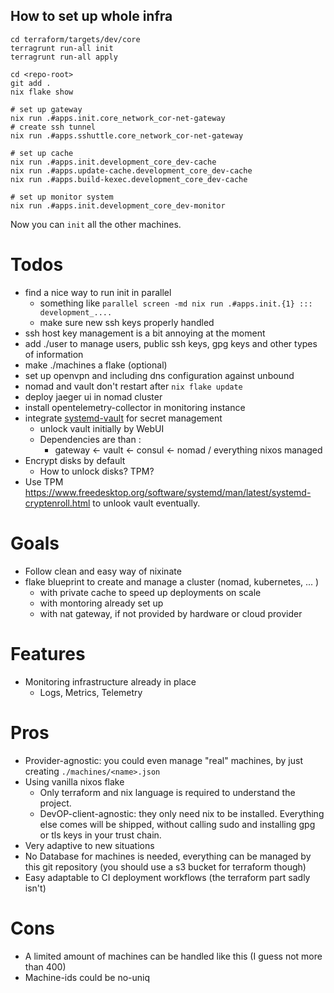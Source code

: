 
## How to set up whole infra

```shell
cd terraform/targets/dev/core
terragrunt run-all init
terragrunt run-all apply
```

```shell
cd <repo-root>
git add .
nix flake show
```

```shell
# set up gateway
nix run .#apps.init.core_network_cor-net-gateway
# create ssh tunnel
nix run .#apps.sshuttle.core_network_cor-net-gateway

# set up cache
nix run .#apps.init.development_core_dev-cache
nix run .#apps.update-cache.development_core_dev-cache
nix run .#apps.build-kexec.development_core_dev-cache

# set up monitor system
nix run .#apps.init.development_core_dev-monitor
```

Now you can `init` all the other machines.

# Todos

- find a nice way to run init in parallel
  - something like `parallel screen -md nix run .#apps.init.{1} ::: development_....`
  - make sure new ssh keys properly handled
- ssh host key management is a bit annoying at the moment
- add ./user to manage users, public ssh keys, gpg keys and other types of information
- make ./machines a flake (optional)
- set up openvpn and including dns configuration against unbound
- nomad and vault don't restart after `nix flake update`
- deploy jaeger ui in nomad cluster
- install opentelemetry-collector in monitoring instance
- integrate [systemd-vault](https://github.com/numtide/systemd-vaultd) for secret management
  - unlock vault initially by WebUI
  - Dependencies are than :
    - gateway <- vault <- consul <- nomad / everything nixos managed
- Encrypt disks by default
  - How to unlock disks? TPM?
- Use TPM https://www.freedesktop.org/software/systemd/man/latest/systemd-cryptenroll.html to unlook vault eventually.


# Goals

- Follow clean and easy way of nixinate
- flake blueprint to create and manage a cluster (nomad, kubernetes, ... )
  - with private cache to speed up deployments on scale
  - with montoring already set up
  - with nat gateway, if not provided by hardware or cloud provider

# Features

- Monitoring infrastructure already in place
  - Logs, Metrics, Telemetry

# Pros

- Provider-agnostic: you could even manage "real" machines, by just creating `./machines/<name>.json`
- Using vanilla nixos flake
  - Only terraform and nix language is required to understand the project.
  - DevOP-client-agnostic: they only need nix to be installed. Everything else comes will be shipped, without calling sudo and installing gpg or tls keys in your trust chain.
- Very adaptive to new situations
- No Database for machines is needed, everything can be managed by this git repository (you should use a s3 bucket for terraform though)
- Easy adaptable to CI deployment workflows (the terraform part sadly isn't)

# Cons

- A limited amount of machines can be handled like this (I guess not more than 400)
- Machine-ids could be no-uniq
